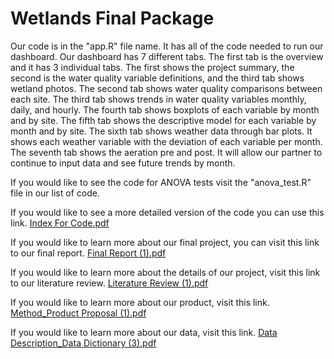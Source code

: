 # Wetlands Final Package

Our code is in the "app.R" file name. It has all of the code needed to run our dashboard. 
Our dashboard has 7 different tabs.
The first tab is the overview and it has 3 individual tabs. The first shows the project summary, the second is the water quality variable definitions, and the third tab shows wetland photos. 
The second tab shows water quality comparisons between each site. 
The third tab shows trends in water quality variables monthly, daily, and hourly. 
The fourth tab shows boxplots of each variable by month and by site. 
The fifth tab shows the descriptive model for each variable by month and by site. 
The sixth tab shows weather data through bar plots. It shows each weather variable with the deviation of each variable per month. 
The seventh tab shows the aeration pre and post. It will allow our partner to continue to input data and see future trends by month. 

If you would like to see the code for ANOVA tests visit the "anova_test.R" file in our list of code. 

If you would like to see a more detailed version of the code you can use this link. 
[Index For Code.pdf](https://github.com/sewaneedata/wetlands/files/9169369/Index.For.Code.pdf)

If you would like to learn more about our final project, you can visit this link to our final report. 
[Final Report (1).pdf](https://github.com/sewaneedata/wetlands/files/9169380/Final.Report.1.pdf)

If you would like to learn more about the details of our project, visit this link to our literature review. 
[Literature Review (1).pdf](https://github.com/sewaneedata/wetlands/files/9169365/Literature.Review.1.pdf)

If you would like to learn more about our product, visit this link. 
[Method_Product Proposal (1).pdf](https://github.com/sewaneedata/wetlands/files/9169362/Method_Product.Proposal.1.pdf)

If you would like to learn more about our data, visit this link. 
[Data Description_Data Dictionary (3).pdf](https://github.com/sewaneedata/wetlands/files/9169348/Data.Description_Data.Dictionary.3.pdf)



